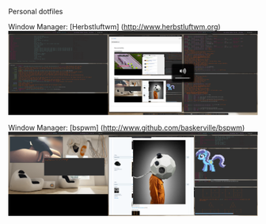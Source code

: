 Personal dotfiles

Window Manager: [Herbstluftwm] (http://www.herbstluftwm.org)
![Screenshot](screenshot/wall2.png)

Window Manager: [bspwm] (http://www.github.com/baskerville/bspwm)
![Screenshot](screenshot/wall.png)


